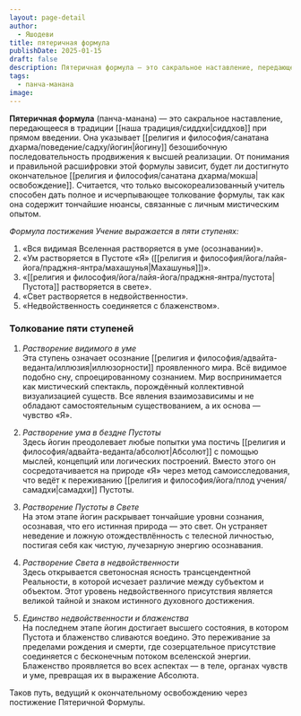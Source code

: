 ```yaml
---
layout: page-detail
author:
  - Яшодеви
title: пятеричная формула
publishDate: 2025-01-15
draft: false
description: Пятеричная формула — это сакральное наставление, передающееся в традиции сиддхов при прямом введении. Она указывает йогину безошибочную последовательность продвижения к высшей реализации.
tags:
  - панча-манана
image:
---
```

**Пятеричная формула** (панча-манана) — это сакральное наставление, передающееся в традиции [[наша традиция/сиддхи|сиддхов]] при прямом введении. Она указывает [[религия и философия/санатана дхарма/поведение/садху/йогин|йогину]] безошибочную последовательность продвижения к высшей реализации. От понимания и правильной расшифровки этой формулы зависит, будет ли достигнуто окончательное [[религия и философия/санатана дхарма/мокша|освобождение]]. Считается, что только высокореализованный учитель способен дать полное и исчерпывающее толкование формулы, так как она содержит тончайшие нюансы, связанные с личным мистическим опытом.

*Формула постижения Учение выражается в пяти ступенях:*

1. «Вся видимая Вселенная растворяется в уме (осознавании)».
2. «Ум растворяется в Пустоте «Я» ([[религия и философия/йога/лайя-йога/праджня-янтра/махашунья|Махашунья]])».
3. «[[религия и философия/йога/лайя-йога/праджня-янтра/пустота|Пустота]] растворяется в свете».
4. «Свет растворяется в недвойственности».
5. «Недвойственность соединяется с блаженством».

### Толкование пяти ступеней

1. *Растворение видимого в уме*  
Эта ступень означает осознание [[религия и философия/адвайта-веданта/иллюзия|иллюзорности]] проявленного мира. Всё видимое подобно сну, спроецированному сознанием. Мир воспринимается как мистический спектакль, порождённый коллективной визуализацией существ. Все явления взаимозависимы и не обладают самостоятельным существованием, а их основа — чувство «Я».

2. *Растворение ума в бездне Пустоты*  
Здесь йогин преодолевает любые попытки ума постичь [[религия и философия/адвайта-веданта/абсолют|Абсолют]] с помощью мыслей, концепций или логических построений. Вместо этого он сосредотачивается на природе «Я» через метод самоисследования, что ведёт к переживанию [[религия и философия/йога/плод учения/самадхи|самадхи]] Пустоты.

3. *Растворение Пустоты в Свете*  
На этом этапе йогин раскрывает тончайшие уровни сознания, осознавая, что его истинная природа — это свет. Он устраняет неведение и ложную отождествлённость с телесной личностью, постигая себя как чистую, лучезарную энергию осознавания.

4. *Растворение Света в недвойственности*  
Здесь открывается светоносная ясность трансцендентной Реальности, в которой исчезает различие между субъектом и объектом. Этот уровень недвойственного присутствия является великой тайной и знаком истинного духовного достижения.

5. *Единство недвойственности и блаженства*  
На последнем этапе йогин достигает высшего состояния, в котором Пустота и блаженство сливаются воедино. Это переживание за пределами рождения и смерти, где созерцательное присутствие соединяется с бесконечным потоком вселенской энергии. Блаженство проявляется во всех аспектах — в теле, органах чувств и уме, превращая их в выражение Абсолюта.

Таков путь, ведущий к окончательному освобождению через постижение Пятеричной Формулы.